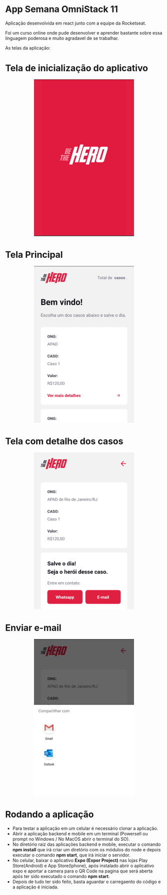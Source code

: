 # App Semana OmniStack 11

Aplicação desenvolvida em react junto com a equipe da Rocketseat.

Foi um curso online onde pude desenvolver e aprender bastante sobre essa linguagem poderosa e muito agradavel de se trabalhar.

As telas da aplicação:

# Tela de inicialização do aplicativo

<p align="center">
  <img src="img/img1.png" alt="Splash Screen" width="320" height="500" />
</p>

# Tela Principal

<p align="center">
  <img src="img/img2.png" alt="Casos" width="320" height="500" />
</p>

# Tela com detalhe dos casos

<p align="center">
  <img src="img/img3.png" alt="Detalhe dos casos" width="320" height="500"/>
</p>

# Enviar e-mail

<p align="center">
  <img src="img/img4.png" alt="Enviar e-mail" width="320" height="500" />
</p>

# Rodando a aplicação

- Para testar a aplicação em um celular é necessário clonar a aplicação.
- Abrir a aplicação backend e mobile em um terminal (Powersell ou prompt no Windows / No MacOS abrir o terminal do SO).
- No diretório raiz das aplicações backend e mobile, executar o comando <b>npm install</b> que irá criar um diretório com os módulos do node e depois executar o comando <b>npm start</b>, que irá iniciar o servidor.
- No celular, baixar o aplicativo <b>Expo (Expor Project)</b> nas lojas Play Store(Android) e App Store(Iphone), após instalado abrir o aplicativo expo e aportar a camera para o QR Code na pagina que será aberta após ter sido executado o comando <b>npm start</b>.
 - Depois de tudo ter sido feito, basta aguardar o carregaento do código e a aplicação é iniciada.

